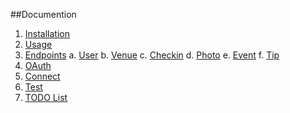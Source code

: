 ##Documention
1. [Installation](https://github.com/ner0tic/Ner0ticFoursquareBundle/blob/master/Resources/doc/1-install.md)
2. [Usage](https://github.com/ner0tic/Ner0ticFoursquareBundle/blob/master/Resources/doc/2-usage.md)
3. [Endpoints](https://github.com/ner0tic/Ner0ticFoursquareBundle/blob/master/Resources/doc/3-endpoints.md)
    a. [User](https://github.com/ner0tic/Ner0ticFoursquareBundle/blob/master/Resources/doc/3a-user.md)
    b. [Venue](https://github.com/ner0tic/Ner0ticFoursquareBundle/blob/master/Resources/doc/3b-venue.md)
    c. [Checkin](https://github.com/ner0tic/Ner0ticFoursquareBundle/blob/master/Resources/doc/3c-checkin.md)
    d. [Photo](https://github.com/ner0tic/Ner0ticFoursquareBundle/blob/master/Resources/doc/3d-photo.md)
    e. [Event](https://github.com/ner0tic/Ner0ticFoursquareBundle/blob/master/Resources/doc/3e-event.md)
    f. [Tip](https://github.com/ner0tic/Ner0ticFoursquareBundle/blob/master/Resources/doc/3f-tip.md)
4. [OAuth](https://github.com/ner0tic/Ner0ticFoursquareBundle/blob/master/Resources/doc/4-oauth.md)
5. [Connect](https://github.com/ner0tic/Ner0ticFoursquareBundle/blob/master/Resources/doc/5-connect.md)
6. [Test](https://github.com/ner0tic/Ner0ticFoursquareBundle/blob/master/Resources/doc/6-test.md)
7. [TODO List](https://github.com/ner0tic/Ner0ticFoursquareBundle/blob/master/Resources/doc/7-todo.md)
